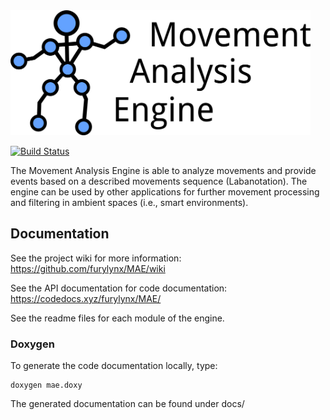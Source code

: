 <img src="./mae_droid_large.png" alt="Movement Analysis Engine" height="200px"/>

[![Build Status](https://travis-ci.org/furylynx/MAE.svg?branch=master)](https://travis-ci.org/furylynx/MAE)


The Movement Analysis Engine is able to analyze movements and provide events based on a described movements sequence (Labanotation). The engine can be used by other applications for further movement processing and filtering in ambient spaces (i.e., smart environments).

## Documentation

See the project wiki for more information: https://github.com/furylynx/MAE/wiki

See the API documentation for code documentation: https://codedocs.xyz/furylynx/MAE/

See the readme files for each module of the engine.

### Doxygen

To generate the code documentation locally, type:
```shell
doxygen mae.doxy
```

The generated documentation can be found under docs/
